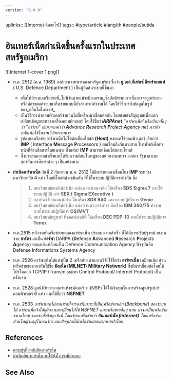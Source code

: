 ```yaml
---
version: "0.0.0"
---
```

uplinks:: [[Internet คืออะไร]]
tags:: #type/article #lang/th #people/sutida
# อินเทอร์เน็ตกำเนิดขึ้นครั้งแรกในประเทศสหรัฐอเมริกา
![[internet 1-cover 1.png]]

-   พ.ศ. 2512 (ค.ศ. 1969) องค์กรทางทหารของสหรัฐอเมริกา ชื่อว่า **ยู.เอส.ดีเฟนซ์ ดีพาร์ทเมนท์** ( U.S. Defence Department ) เป็นผู้คิดค้นระบบนี้ขึ้นมา
    
    -   เพื่อให้มีระบบเครือข่ายที่_ไม่มีวันตายแม้จะมีสงคราม_ซึ่งปกติระบบการสื่อสารจะถูกทำลายหรือตัดขาดแต่ระบบเครือข่ายแบบนี้ยังสามารถทำงานได้ โดยใช้วิธีการส่งข้อมูลในรูปของ_คลื่นไมโครเวฟ_
    -   เป็นวิธีการนำคอมพิวเตอร์จำนวนไม่กี่เครื่องมาเชื่อมต่อกัน โดยสายส่งสัญญาณเพื่อแลกเปลี่ยนข้อมูลระหว่างเครื่องคอมพิวเตอร์ โดยใช้ชื่อว่า***ARPAnet** "อาร์พาเน็ต"หรือเรียกสั้นๆ ว่า "อาร์พา" ย่อมาจากคำว่า **A**dvance **R**esearch **P**roject **A**gency net ภารกิจหลักเพื่อใช้ในงานวิจัยทางทหาร*
    -   รูปแบบเครือข่ายอาร์พาเน็ตไม่ได้ต่อเชื่อมโฮสต์ **(Host)** หากแต่ใช้คอมพิวเตอร์ เรียกว่า **IMP** ( **I**nterface **M**essage **P**rocessors ) ต่อเชื่อมถึงกันทางสาย โทรศัพท์เพื่อทำหน้าที่ด้านสื่อสารโดยเฉพาะ ซึ่งแต่ละ **IMP** สามารถเชื่อมได้หลายโฮสต์
    -   ซึ่งประสบความสำเร็จและได้รับความนิยมในหมู่ของหน่วยงานทหาร องค์กร รัฐบาล และสถาบันการศึกษาต่าง ๆ เป็นอย่างมาก
-   **กำเนิดอาร์พาเน็ต** วันที่ 2 กันยายน พ.ศ. 2512 ได้มีการทดลองเชื่อมโยง **IMP** ระหว่างมหาวิทยาลัย 4 แห่ง โดยมีโฮสต์ต่างชนิดกัน ที่ใช้ในระบบปฏิบัติการต่างกัน คือ
    
    > 1.  มหาวิทยาลัยแคลิฟอร์เนีย แห่ง ลอส แอนเจลิส ใช้เครื่อง **SDS Sigma 7** ภายใต้ระบบปฏิบัติ การ **SEX ( Sigma EXecutive )**
    > 2.  สถาบันวิจัยสแตนฟอร์ด ใช้เครื่อง **SDS 940** และระบบปฏิบัติการ **Genie**
    > 3.  มหาวิทยาลัยแคลิฟอร์เนีย แห่ง ซานตา บาร์บารา มีเครื่อง **IBM 360/75** ทำงานภายใต้ระบบปฏิบัติการ **OS/MVT**
    > 4.  มหาวิทยาลัยยูทาห์ ที่ซอลต์เลคซิตี้ ใช้เครื่อง **DEC PDP-10** ภายใต้ระบบปฏิบัติการ **Tenex**
    
-   พ.ศ.2515 หลังจากที่เครือข่ายทดลองอาร์พาเน็ต ประสบความสำเร็จ ก็ได้มีการปรับปรุงหน่วยงานจาก **อาร์พา** มาเป็น **ดาร์พา** DARPA (**D**efense **A**dvanced **R**esearch **P**rojects **A**gency) ตอนหลังเปลี่ยนเป็น Defence Communication Agency ปัจจุบันคือ Defense Informations Systems Agency
    
-   พ.ศ. 2526 อาร์พาเน็ตได้แบ่งเป็น 2 เครือข่าย ด้านงานวิจัยใช้ชื่อว่า **อาร์พาเน็ต** เหมือนเดิม ส่วนเครือข่ายของกองทัพใช้ชื่อ **มิลเน็ต (MILNET: Military Network)** ซึ่งมีการเชื่อมต่อโดยใช้โปรโตคอล TCP/IP (Transmission Control Protocol/ Internet Protocol) เป็นครั้งแรก
    
-   พ.ศ. 2528 มูลนิธิวิทยาศาสตร์แห่งชาติอเมริกา (NSF) ได้ให้เงินทุนในการสร้างศูนย์ซูเปอร์คอมพิวเตอร์ 6 แห่ง และใช้ชื่อว่า **NSFNET**
    
-   พ.ศ. 2533 _อาร์พาเนตไม่สามารถที่จะรองรับภาระที่เป็นเครือข่ายหลัก (Backbone) ของระบบได้ อาร์พาเน็ตจึงได้ยุติลง และเปลี่ยนไปใช้ NSFNET และเครือข่ายอื่นๆ แทน มาจนเป็นเครือข่ายขนาดใหญ่ จนกระทั่งถึงทุกวันนี้ โดยเรียกเครือข่ายว่า **อินเตอร์เน็ต (Internet)** โดยเครือข่าย ส่วนใหญ่จะอยู่ในอเมริกา และปัจจุบันนี้มีเครือข่ายย่อยมากมายทั่วโลก_
    

## References
- [ความรู้เกี่ยวกับอินเทอร์เน็ต](http://www.bkp-ssk.ac.th/html/001.htm)  
- [กำเนิดอินเทอร์เน็ต มาได้ยังไง เรามีคำตอบ](https://www.bullvpn.com/th/blog/detail/history-of-the-internet)

## See Also
